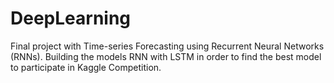 # DeepLearning
Final project with Time-series Forecasting using Recurrent Neural Networks (RNNs). Building the models RNN with LSTM in order to find the best model to participate in Kaggle Competition. 
